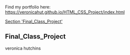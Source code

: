 Find my portfolio here: https://veronicahut.github.io/HTML_CSS_Project/index.html 

[Section 'Final_Class_Project'](#Final_Class_Projecte) 

## Final_Class_Project 

<a id='https://veronicahut.github.io/HTML_CSS_Project/index.html'>veronica hutchins</a> 
